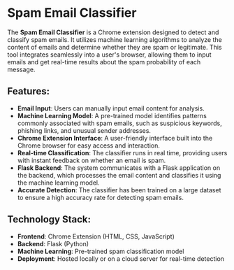 # Spam Email Classifier

The **Spam Email Classifier** is a Chrome extension designed to detect and classify spam emails. It utilizes machine learning algorithms to analyze the content of emails and determine whether they are spam or legitimate. This tool integrates seamlessly into a user's browser, allowing them to input emails and get real-time results about the spam probability of each message.

## Features:
- **Email Input**: Users can manually input email content for analysis.
- **Machine Learning Model**: A pre-trained model identifies patterns commonly associated with spam emails, such as suspicious keywords, phishing links, and unusual sender addresses.
- **Chrome Extension Interface**: A user-friendly interface built into the Chrome browser for easy access and interaction.
- **Real-time Classification**: The classifier runs in real time, providing users with instant feedback on whether an email is spam.
- **Flask Backend**: The system communicates with a Flask application on the backend, which processes the email content and classifies it using the machine learning model.
- **Accurate Detection**: The classifier has been trained on a large dataset to ensure a high accuracy rate for detecting spam emails.

## Technology Stack:
- **Frontend**: Chrome Extension (HTML, CSS, JavaScript)
- **Backend**: Flask (Python)
- **Machine Learning**: Pre-trained spam classification model
- **Deployment**: Hosted locally or on a cloud server for real-time detection

